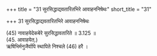 +++
title = "31 सुरसिद्धाद्यवतारितभिरे आवाहननिषेथः"
short_title = "31"

+++
31 सुरसिद्धाद्यवतारितभिरे आवाहननिषेथः

(45) नावाहयेदेकबेरे सुरसिद्धावतारिते ॥ 3.125 ॥  
(45. आवाहयेत्.)  
ऋषिभिर्मनुजैर्वापि स्थापिते निश्चले (46) हरै ।  